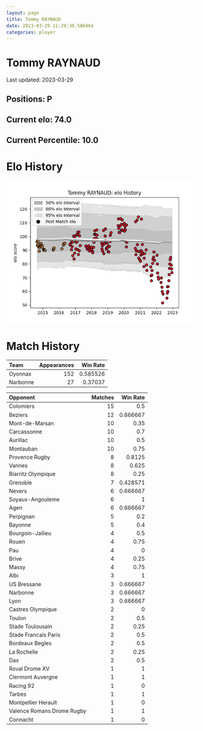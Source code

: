 ```yaml
---  
layout: page  
title: Tommy RAYNAUD  
date: 2023-03-29 11:29:30.506464  
categories: player  
---
```

# Tommy RAYNAUD


Last updated: 2023-03-29
## Positions: P

## Current elo: 74.0

## Current Percentile: 10.0

# Elo History


![elo history](history_TommyRAYNAUD.png)
# Match History


| Team     |   Appearances |   Win Rate |
|:---------|--------------:|-----------:|
| Oyonnax  |           152 |   0.585526 |
| Narbonne |            27 |   0.37037  |

| Opponent                   |   Matches |   Win Rate |
|:---------------------------|----------:|-----------:|
| Colomiers                  |        15 |   0.5      |
| Beziers                    |        12 |   0.666667 |
| Mont-de-Marsan             |        10 |   0.35     |
| Carcassonne                |        10 |   0.7      |
| Aurillac                   |        10 |   0.5      |
| Montauban                  |        10 |   0.75     |
| Provence Rugby             |         8 |   0.8125   |
| Vannes                     |         8 |   0.625    |
| Biarritz Olympique         |         8 |   0.25     |
| Grenoble                   |         7 |   0.428571 |
| Nevers                     |         6 |   0.666667 |
| Soyaux-Angouleme           |         6 |   1        |
| Agen                       |         6 |   0.666667 |
| Perpignan                  |         5 |   0.2      |
| Bayonne                    |         5 |   0.4      |
| Bourgoin-Jallieu           |         4 |   0.5      |
| Rouen                      |         4 |   0.75     |
| Pau                        |         4 |   0        |
| Brive                      |         4 |   0.25     |
| Massy                      |         4 |   0.75     |
| Albi                       |         3 |   1        |
| US Bressane                |         3 |   0.666667 |
| Narbonne                   |         3 |   0.666667 |
| Lyon                       |         3 |   0.666667 |
| Castres Olympique          |         2 |   0        |
| Toulon                     |         2 |   0.5      |
| Stade Toulousain           |         2 |   0.25     |
| Stade Francais Paris       |         2 |   0.5      |
| Bordeaux Begles            |         2 |   0.5      |
| La Rochelle                |         2 |   0.25     |
| Dax                        |         2 |   0.5      |
| Roval Drome XV             |         1 |   1        |
| Clermont Auvergne          |         1 |   1        |
| Racing 92                  |         1 |   0        |
| Tarbes                     |         1 |   1        |
| Montpellier Herault        |         1 |   0        |
| Valence Romans Drome Rugby |         1 |   1        |
| Connacht                   |         1 |   0        |